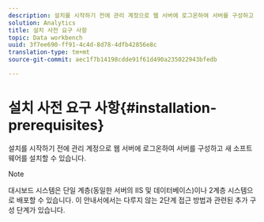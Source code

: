 ```yaml
---
description: 설치를 시작하기 전에 관리 계정으로 웹 서버에 로그온하여 서버를 구성하고 새 소프트웨어를 설치할 수 있습니다.
solution: Analytics
title: 설치 사전 요구 사항
topic: Data workbench
uuid: 3f7ee690-ff91-4c4d-8d78-4dfb42856e8c
translation-type: tm+mt
source-git-commit: aec1f7b14198cdde91f61d490a235022943bfedb

---
```



# 설치 사전 요구 사항{#installation-prerequisites}

설치를 시작하기 전에 관리 계정으로 웹 서버에 로그온하여 서버를 구성하고 새 소프트웨어를 설치할 수 있습니다.

>[!NOTE]
>
>대시보드 시스템은 단일 계층(동일한 서버의 IIS 및 데이터베이스)이나 2계층 시스템으로 배포할 수 있습니다. 이 안내서에서는 다루지 않는 2단계 접근 방법과 관련된 추가 구성 단계가 있습니다.

